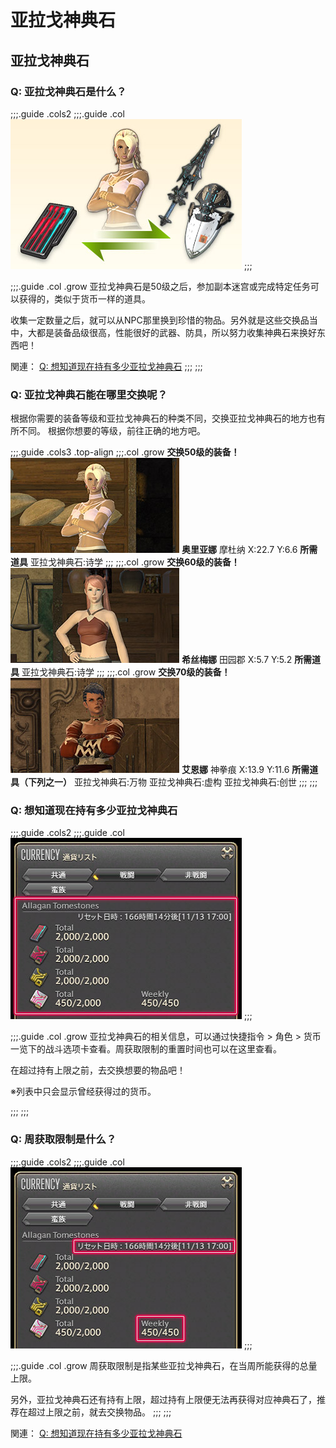 # 亚拉戈神典石

## 亚拉戈神典石

### Q: 亚拉戈神典石是什么？

;;;.guide .cols2
;;;.guide .col
![](./currency.assets/b23e4bff51fb61ee9a94b2cee368fc45b25bfc.jpg)
;;;

;;;.guide .col .grow
亚拉戈神典石是50级之后，参加副本迷宫或完成特定任务可以获得的，类似于货币一样的道具。

收集一定数量之后，就可以从NPC那里换到珍惜的物品。另外就是这些交换品当中，大都是装备品级很高，性能很好的武器、防具，所以努力收集神典石来换好东西吧！

関連：
[Q: 想知道现在持有多少亚拉戈神典石](https://jp.finalfantasyxiv.com/uiguide/currency/#entry-ats_number)
;;;
;;;

### Q: 亚拉戈神典石能在哪里交换呢？

根据你需要的装备等级和亚拉戈神典石的种类不同，交换亚拉戈神典石的地方也有所不同。
根据你想要的等级，前往正确的地方吧。


;;;.guide .cols3 .top-align
;;;.col .grow
**交换50级的装备！**
![](./currency.assets/8a1f467dbae8b917037787e6392490674d4e51.jpg)
**奥里亚娜**
摩杜纳
X:22.7 Y:6.6
**所需道具**
亚拉戈神典石:诗学
;;;
;;;.col .grow
**交换60级的装备！**
![](./currency.assets/435cb67627198614e6cdb43de0bcdd95ec733f.jpg)
**希丝梅娜**
田园郡 
X:5.7 Y:5.2
**所需道具**
亚拉戈神典石:诗学
;;;
;;;.col .grow
**交换70级的装备！**
![](./currency.assets/3db38c7dc777e0d2c2a75a5932b9c6f88d38a5.jpg)
**艾恩娜**
神拳痕
X:13.9 Y:11.6
**所需道具（下列之一）**
亚拉戈神典石:万物
亚拉戈神典石:虚构
亚拉戈神典石:创世
;;;
;;;

### Q: 想知道现在持有多少亚拉戈神典石

;;;.guide .cols2
;;;.guide .col
![](./currency.assets/e35f80ccc27b701be8f69b8267a28015703fe3.jpg)
;;;

;;;.guide .col .grow
亚拉戈神典石的相关信息，可以通过快捷指令 > 角色 > 货币一览下的战斗选项卡查看。周获取限制的重置时间也可以在这里查看。

在超过持有上限之前，去交换想要的物品吧！

※列表中只会显示曾经获得过的货币。
<!-- ※Lodestoneにログインすれば、マイキャラクターページの「通貨/評判」からも確認できます。 -->
;;;
;;;

### Q: 周获取限制是什么？

;;;.guide .cols2
;;;.guide .col
![](./currency.assets/856d2a5319a0a61c05f8b74d1bd50c5603bc15.jpg)
;;;

;;;.guide .col .grow
周获取限制是指某些亚拉戈神典石，在当周所能获得的总量上限。

另外，亚拉戈神典石还有持有上限，超过持有上限便无法再获得对应神典石了，推荐在超过上限之前，就去交换物品。
;;;
;;;

関連：
[Q: 想知道现在持有多少亚拉戈神典石](https://jp.finalfantasyxiv.com/uiguide/currency/#entry-ats_number)
